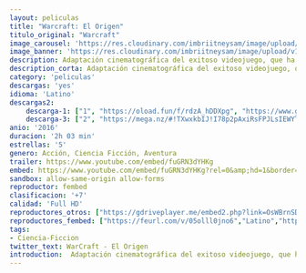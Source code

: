 ```yaml
---
layout: peliculas
title: "Warcraft: El Origen"
titulo_original: "Warcraft"
image_carousel: 'https://res.cloudinary.com/imbriitneysam/image/upload/v1544405689/warcraft-poster-min.jpg'
image_banner: 'https://res.cloudinary.com/imbriitneysam/image/upload/v1544405690/warcraft-banner-min.jpg'
description: Adaptación cinematográfica del exitoso videojuego, que ha generado todo un fenómeno sociológico a nivel mundial con su modo online. La historia gira en torno a un mundo de fantasía en el que se libran todo tipo de batallas y habitan muchas especies distintas (como humanos, orcos, enanos…). Bajo una máscara de jugabilidad basada en el rol, el juego llega a la gran pantalla para contar una historia de épicas proporciones en este irreal y fantástico mundo. Una batalla se está forjando entre las entrañas de los bosques, y alcanzará a todo habitante, enfrentándolos en una guerra sin precedentes en esta película que no deja indiferente a los fieles seguidores y a los novatos. Hechizos, magia y muchas armas son los complementos para una de las versiones cinematográficas de videojuego más esperadas de todos los tiempos.
description_corta: Adaptación cinematográfica del exitoso videojuego, que ha generado todo un fenómeno sociológico a nivel mundial con su modo online. La historia gira en torno a un mundo de fantasía en el que se libran todo tipo de batallas y ...
category: 'peliculas'
descargas: 'yes'
idioma: 'Latino'
descargas2:
    descarga-1: ["1", "https://oload.fun/f/rdzA_hDDXpg", "https://www.google.com/s2/favicons?domain=openload.co","OpenLoad","https://res.cloudinary.com/imbriitneysam/image/upload/v1541473684/mexico.png", "Latino", "Full HD"]
    descarga-3: ["2", "https://mega.nz/#!TXwxkbIJ!I78p2pAxiRsFPJLsIEWYTyItzEQUWsBNUgy8tGozd48", "https://www.google.com/s2/favicons?domain=mega.nz","Mega","https://res.cloudinary.com/imbriitneysam/image/upload/v1541473684/mexico.png", "Latino", "Full HD"]
anio: '2016'
duracion: '2h 03 min'
estrellas: '5'
genero: Acción, Ciencia Ficción, Aventura
trailer: https://www.youtube.com/embed/fuGRN3dYHKg
embed: https://www.youtube.com/embed/fuGRN3dYHKg?rel=0&amp;hd=1&border=0&wmode=opaque&enablejsapi=1&modestbranding=1&controls=1&showinfo=1
sandbox: allow-same-origin allow-forms
reproductor: fembed
clasificacion: '+7'
calidad: 'Full HD'
reproductores_otros: ["https://gdriveplayer.me/embed2.php?link=OsWBrnSDJepB2EpWj6GxdQmY4Uihw74SNbH9hdSXezb01RlO1wyePiRPnb52ykj5Paalu4ZaDZsd6VSTSJyo7s2M0r5CLxb87VNM1I%252FiLHZAosGVjxauAqx00tBTir36UJcPktbcqi6hP%252FPbwMtHbBPPJd4%252BmgCIJmeLLBh1RAA1UE9lM4Qtcr%252B%252B10JlXBEc4vOtnBcxI%252BPcwB0%252BMbWBEW","Latino","https://www.zembed.to/public/dist/asteroid.html?id=45d5af5dbf3478f8a4ecb560d9b788a5&title=Warcraft","Latino","https://player.premiumstream.live/player.php?id=NDQyOQ&sub=","Latino","https://movcloud.net/embed/do-ZGHsJP8WJ","Latino","https://mstream.press/xwsxydwk6rkv","Latino"]
reproductores_fembed: ["https://feurl.com/v/05olll0jno6","Latino","https://feurl.com/v/2e06xu22de0rw1p","Latino","https://feurl.com/v/7zv-41222ox","Latino"]
tags:
- Ciencia-Ficcion
twitter_text: WarCraft - El Origen
introduction:  Adaptación cinematográfica del exitoso videojuego, que ha generado todo un fenómeno sociológico a nivel mundial con su modo online. La historia gira en torno a un mundo de fantasía en el que se libran todo tipo de batallas y...
---
```












